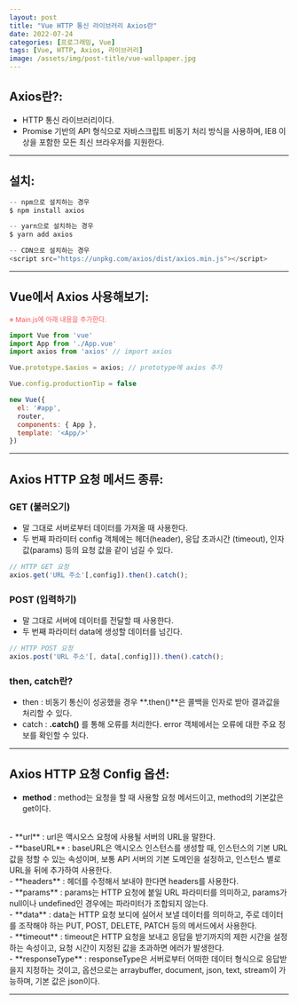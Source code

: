 ```yaml
---
layout: post
title: "Vue HTTP 통신 라이브러리 Axios란"
date: 2022-07-24
categories: [프로그래밍, Vue]
tags: [Vue, HTTP, Axios, 라이브러리]
image: /assets/img/post-title/vue-wallpaper.jpg
---
```


## Axios란?:
- HTTP 통신 라이브러리이다.
- Promise 기반의 API 형식으로 자바스크립트 비동기 처리 방식을 사용하며, IE8 이상을 포함한 모든 최신 브라우저를 지원한다.

* * *

## 설치:
```javascript
-- npm으로 설치하는 경우
$ npm install axios

-- yarn으로 설치하는 경우
$ yarn add axios

-- CDN으로 설치하는 경우
<script src="https://unpkg.com/axios/dist/axios.min.js"></script> 
```

* * *

## Vue에서 Axios 사용해보기:
<span style="color:#FA5858; font-size:12px">※ Main.js에 아래 내용을 추가한다.</span>
```javascript
import Vue from 'vue'
import App from './App.vue'
import axios from 'axios' // import axios

Vue.prototype.$axios = axios; // prototype에 axios 추가

Vue.config.productionTip = false

new Vue({
  el: '#app',
  router,
  components: { App },
  template: '<App/>'
})
```

* * *

## Axios HTTP 요청 메서드 종류:
### GET (불러오기)
- 말 그대로 서버로부터 데이터를 가져올 때 사용한다.
- 두 번째 파라미터 config 객체에는 헤더(header), 응답 초과시간 (timeout), 인자 값(params) 등의 요청 값을 같이 넘길 수 있다.
```javascript
// HTTP GET 요청
axios.get('URL 주소'[,config]).then().catch();
```

### POST (입력하기)
- 말 그대로 서버에 데이터를 전달할 때 사용한다.
- 두 번째 파라미터 data에 생성할 데이터를 넘긴다.
```javascript
// HTTP POST 요청
axios.post('URL 주소'[, data[,config]]).then().catch();
```

### then, catch란?
- then : 비동기 통신이 성공했을 경우 **.then()**은 콜백을 인자로 받아 결과값을 처리할 수 있다.
- catch : **.catch()** 를 통해 오류를 처리한다. error 객체에서는 오류에 대한 주요 정보를 확인할 수 있다.

* * *

## Axios HTTP 요청 Config 옵션:
- **method** : method는 요청을 할 때 사용할 요청 메서드이고, method의 기본값은 get이다.
<br>
- **url** : url은 액시오스 요청에 사용될 서버의 URL을 말한다.
<br>
- **baseURL** : baseURL은 액시오스 인스턴스를 생성할 때, 인스턴스의 기본 URL 값을 정할 수 있는 속성이며, 보통 API 서버의 기본 도메인을 설정하고, 인스턴스 별로 URL을 뒤에 추가하여 사용한다.
<br>
- **headers** : 헤더를 수정해서 보내야 한다면 headers를 사용한다.
<br>
- **params** : params는 HTTP 요청에 붙일 URL 파라미터를 의미하고, params가 null이나 undefined인 경우에는 파라미터가 조합되지 않는다.
<br>
- **data** : data는 HTTP 요청 보디에 실어서 보낼 데이터를 의미하고, 주로 데이터를 조작해야 하는 PUT, POST, DELETE, PATCH 등의 메서드에서 사용한다.
<br>
- **timeout** : timeout은 HTTP 요청을 보내고 응답을 받기까지의 제한 시간을 설정하는 속성이고, 요청 시간이 지정된 값을 초과하면 에러가 발생한다.
<br>
- **responseType** : responseType은 서버로부터 어떠한 데이터 형식으로 응답받을지 지정하는 것이고, 옵션으로는 arraybuffer, 
document, json, text, stream이 가능하며, 기본 값은 json이다.

* * *